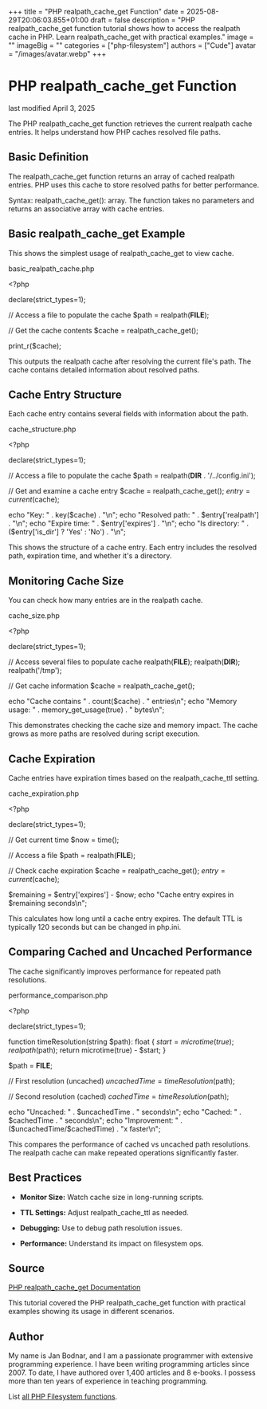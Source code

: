 +++
title = "PHP realpath_cache_get Function"
date = 2025-08-29T20:06:03.855+01:00
draft = false
description = "PHP realpath_cache_get function tutorial shows how to access the realpath cache in PHP. Learn realpath_cache_get with practical examples."
image = ""
imageBig = ""
categories = ["php-filesystem"]
authors = ["Cude"]
avatar = "/images/avatar.webp"
+++

# PHP realpath_cache_get Function

last modified April 3, 2025

The PHP realpath_cache_get function retrieves the current realpath
cache entries. It helps understand how PHP caches resolved file paths.

## Basic Definition

The realpath_cache_get function returns an array of cached realpath
entries. PHP uses this cache to store resolved paths for better performance.

Syntax: realpath_cache_get(): array. The function takes no
parameters and returns an associative array with cache entries.

## Basic realpath_cache_get Example

This shows the simplest usage of realpath_cache_get to view cache.

basic_realpath_cache.php
  

&lt;?php

declare(strict_types=1);

// Access a file to populate the cache
$path = realpath(__FILE__);

// Get the cache contents
$cache = realpath_cache_get();

print_r($cache);

This outputs the realpath cache after resolving the current file's path. The
cache contains detailed information about resolved paths.

## Cache Entry Structure

Each cache entry contains several fields with information about the path.

cache_structure.php
  

&lt;?php

declare(strict_types=1);

// Access a file to populate the cache
$path = realpath(__DIR__ . '/../config.ini');

// Get and examine a cache entry
$cache = realpath_cache_get();
$entry = current($cache);

echo "Key: " . key($cache) . "\n";
echo "Resolved path: " . $entry['realpath'] . "\n";
echo "Expire time: " . $entry['expires'] . "\n";
echo "Is directory: " . ($entry['is_dir'] ? 'Yes' : 'No') . "\n";

This shows the structure of a cache entry. Each entry includes the resolved
path, expiration time, and whether it's a directory.

## Monitoring Cache Size

You can check how many entries are in the realpath cache.

cache_size.php
  

&lt;?php

declare(strict_types=1);

// Access several files to populate cache
realpath(__FILE__);
realpath(__DIR__);
realpath('/tmp');

// Get cache information
$cache = realpath_cache_get();

echo "Cache contains " . count($cache) . " entries\n";
echo "Memory usage: " . memory_get_usage(true) . " bytes\n";

This demonstrates checking the cache size and memory impact. The cache grows
as more paths are resolved during script execution.

## Cache Expiration

Cache entries have expiration times based on the realpath_cache_ttl setting.

cache_expiration.php
  

&lt;?php

declare(strict_types=1);

// Get current time
$now = time();

// Access a file
$path = realpath(__FILE__);

// Check cache expiration
$cache = realpath_cache_get();
$entry = current($cache);

$remaining = $entry['expires'] - $now;
echo "Cache entry expires in $remaining seconds\n";

This calculates how long until a cache entry expires. The default TTL is
typically 120 seconds but can be changed in php.ini.

## Comparing Cached and Uncached Performance

The cache significantly improves performance for repeated path resolutions.

performance_comparison.php
  

&lt;?php

declare(strict_types=1);

function timeResolution(string $path): float {
    $start = microtime(true);
    realpath($path);
    return microtime(true) - $start;
}

$path = __FILE__;

// First resolution (uncached)
$uncachedTime = timeResolution($path);

// Second resolution (cached)
$cachedTime = timeResolution($path);

echo "Uncached: " . $uncachedTime . " seconds\n";
echo "Cached: " . $cachedTime . " seconds\n";
echo "Improvement: " . ($uncachedTime/$cachedTime) . "x faster\n";

This compares the performance of cached vs uncached path resolutions. The
realpath cache can make repeated operations significantly faster.

## Best Practices

- **Monitor Size:** Watch cache size in long-running scripts.

- **TTL Settings:** Adjust realpath_cache_ttl as needed.

- **Debugging:** Use to debug path resolution issues.

- **Performance:** Understand its impact on filesystem ops.

## Source

[PHP realpath_cache_get Documentation](https://www.php.net/manual/en/function.realpath-cache-get.php)

This tutorial covered the PHP realpath_cache_get function with
practical examples showing its usage in different scenarios.

## Author

My name is Jan Bodnar, and I am a passionate programmer with extensive
programming experience. I have been writing programming articles since 2007.
To date, I have authored over 1,400 articles and 8 e-books. I possess more
than ten years of experience in teaching programming.

List [all PHP Filesystem functions](/php/#php-fs).